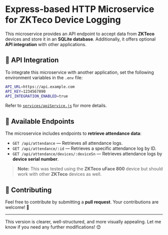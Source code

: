 # Express-based HTTP Microservice for ZKTeco Device Logging

This microservice provides an API endpoint to accept data from **ZKTeco** devices and store it in an **SQLite database**. Additionally, it offers optional **API integration** with other applications.

## 🔗 API Integration

To integrate this microservice with another application, set the following environment variables in the `.env` file:

```bash
API_URL=https://api.example.com
API_KEY=1234567890
API_INTEGRATION_ENABLED=true
```

Refer to [`services/apiService.js`](services/apiService.js) for more details.

## 📌 Available Endpoints

The microservice includes endpoints to **retrieve attendance data**:

- `GET /api/attendance` — Retrieves all attendance logs.
- `GET /api/attendance/:id` — Retrieves a specific attendance log by ID.
- `GET /api/attendance/devices/:deviceSn` — Retrieves attendance logs by **device serial number**.

> **Note:** This was tested using the **ZKTeco uFace 800** device but should work with other **ZKTeco** devices as well.

## 🤝 Contributing

Feel free to contribute by submitting a **pull request**. Your contributions are welcome! 🚀

---

This version is clearer, well-structured, and more visually appealing. Let me know if you need any further modifications! 😊

